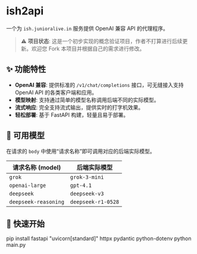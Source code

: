 # ish2api

一个为 `ish.junioralive.in` 服务提供 OpenAI 兼容 API 的代理程序。

> ⚠️ **项目状态**: 这是一个初步实现的概念验证项目，作者不打算进行后续更新。欢迎您 Fork 本项目并根据自己的需求进行修改。

## ✨ 功能特性

*   **OpenAI 兼容**: 提供标准的 `/v1/chat/completions` 接口，可无缝接入支持 OpenAI API 的各类客户端和应用。
*   **模型映射**: 支持通过简单的模型名称调用后端不同的实际模型。
*   **流式响应**: 完全支持流式输出，提供实时的打字机效果。
*   **轻松部署**: 基于 FastAPI 构建，轻量且易于部署。

## 🤖 可用模型

在请求的 `body` 中使用“请求名称”即可调用对应的后端实际模型。

| 请求名称 (model)     | 后端实际模型       |
| -------------------- | ------------------ |
| `grok`               | `grok-3-mini`      |
| `openai-large`       | `gpt-4.1`          |
| `deepseek`           | `deepseek-v3`      |
| `deepseek-reasoning` | `deepseek-r1-0528` |

## 🚀 快速开始

pip install fastapi "uvicorn[standard]" httpx pydantic python-dotenv
python main.py
